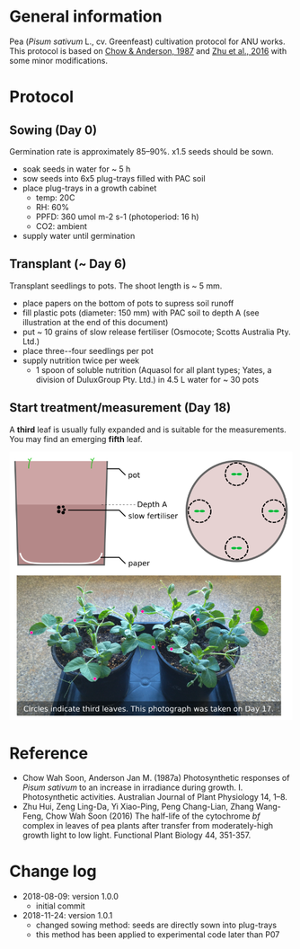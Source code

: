 <!-- author: -->
<!-- - name: Keach Murakami -->
<!--   email: keach.murakami@gmail.com -->
<!-- date: 2018-08-09 -->
<!-- output: -->
<!--   BiocStyle::html_document -->
General information
===================

Pea (*Pisum sativum* L., cv. Greenfeast) cultivation protocol for ANU
works. This protocol is based on [Chow & Anderson,
1987](https://doi.org/10.1071/PP9870001) and [Zhu et al.,
2016](https://doi.org/10.1071/FP16222) with some minor modifications.

Protocol
========

Sowing (Day 0)
--------------

Germination rate is approximately 85–90%. x1.5 seeds should be sown.

-   soak seeds in water for ~ 5 h
-   sow seeds into 6x5 plug-trays filled with PAC soil
-   place plug-trays in a growth cabinet
    -   temp: 20C
    -   RH: 60%
    -   PPFD: 360 umol m-2 s-1 (photoperiod: 16 h)
    -   CO2: ambient
-   supply water until germination

Transplant (~ Day 6)
--------------------

Transplant seedlings to pots. The shoot length is ~ 5 mm.

-   place papers on the bottom of pots to supress soil runoff
-   fill plastic pots (diameter: 150 mm) with PAC soil to depth A (see
    illustration at the end of this document)
-   put ~ 10 grains of slow release fertiliser (Osmocote; Scotts
    Australia Pty. Ltd.)
-   place three--four seedlings per pot
-   supply nutrition twice per week
    -   1 spoon of soluble nutrition (Aquasol for all plant types;
        Yates, a division of DuluxGroup Pty. Ltd.) in 4.5 L water for ~
        30 pots

Start treatment/measurement (Day 18)
------------------------------------

A **third** leaf is usually fully expanded and is suitable for the
measurements. You may find an emerging **fifth** leaf.

<img src=pea_fig.png>

Reference
=========

-   Chow Wah Soon, Anderson Jan M. (1987a) Photosynthetic responses of
    *Pisum sativum* to an increase in irradiance during growth. I.
    Photosynthetic activities. Australian Journal of Plant Physiology
    14, 1–8.
-   Zhu Hui, Zeng Ling-Da, Yi Xiao-Ping, Peng Chang-Lian, Zhang
    Wang-Feng, Chow Wah Soon (2016) The half-life of the cytochrome *bf*
    complex in leaves of pea plants after transfer from moderately-high
    growth light to low light. Functional Plant Biology 44, 351-357.

Change log
==========

-   2018-08-09: version 1.0.0
    -   initial commit
-   2018-11-24: version 1.0.1
    -   changed sowing method: seeds are directly sown into plug-trays
    -   this method has been applied to experimental code later than P07
